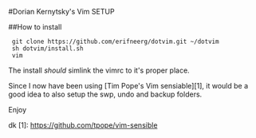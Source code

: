 #Dorian Kernytsky's Vim SETUP

##How to install

```
 git clone https://github.com/erifneerg/dotvim.git ~/dotvim
 sh dotvim/install.sh
 vim
```

The install *should* simlink the vimrc to it's proper place. 
 
Since I now have been using [Tim Pope's Vim sensiable][1], it would be a good idea to also setup the swp, undo and backup folders.

Enjoy

dk
[1]: https://github.com/tpope/vim-sensible
